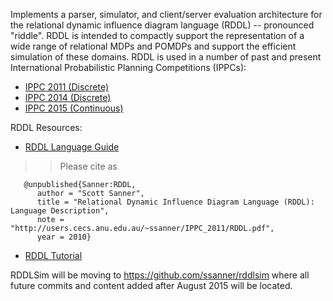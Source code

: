 Implements a parser, simulator, and client/server evaluation architecture for the relational dynamic influence diagram language (RDDL) -- pronounced "riddle".  RDDL is intended to compactly support the representation of a wide range of relational MDPs and POMDPs and support the efficient simulation of these domains.  RDDL is used in a number of past and present International Probabilistic Planning Competitions (IPPCs):

  * [IPPC 2011 (Discrete)](http://users.cecs.anu.edu.au/~ssanner/IPPC_2011/)
  * [IPPC 2014 (Discrete)](https://cs.uwaterloo.ca/~mgrzes/IPPC_2014/)
  * [IPPC 2015 (Continuous)](http://users.cecs.anu.edu.au/~ssanner/IPPC_2014/)

RDDL Resources:

  * [RDDL Language Guide](http://users.cecs.anu.edu.au/~ssanner/IPPC_2011/RDDL.pdf)
> > Please cite as
```
   @unpublished{Sanner:RDDL,
      author = "Scott Sanner",
      title = "Relational Dynamic Influence Diagram Language (RDDL): Language Description",
      note = "http://users.cecs.anu.edu.au/~ssanner/IPPC_2011/RDDL.pdf",
      year = 2010}
```
  * [RDDL Tutorial](http://users.rsise.anu.edu.au/~ssanner/Papers/RDDL_Tutorial_ICAPS_2014.pdf)

RDDLSim will be moving to https://github.com/ssanner/rddlsim where all future commits and content added after August 2015 will be located.